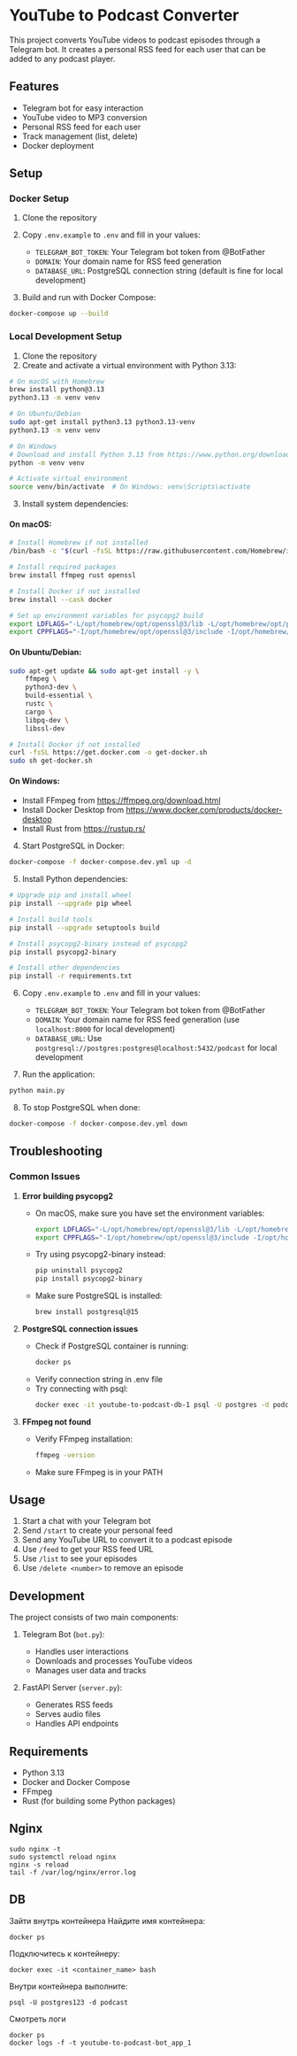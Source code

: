 # YouTube to Podcast Converter

This project converts YouTube videos to podcast episodes through a Telegram bot. It creates a personal RSS feed for each user that can be added to any podcast player.

## Features

- Telegram bot for easy interaction
- YouTube video to MP3 conversion
- Personal RSS feed for each user
- Track management (list, delete)
- Docker deployment

## Setup

### Docker Setup

1. Clone the repository
2. Copy `.env.example` to `.env` and fill in your values:
   - `TELEGRAM_BOT_TOKEN`: Your Telegram bot token from @BotFather
   - `DOMAIN`: Your domain name for RSS feed generation
   - `DATABASE_URL`: PostgreSQL connection string (default is fine for local development)

3. Build and run with Docker Compose:
```bash
docker-compose up --build
```

### Local Development Setup

1. Clone the repository
2. Create and activate a virtual environment with Python 3.13:
```bash
# On macOS with Homebrew
brew install python@3.13
python3.13 -m venv venv

# On Ubuntu/Debian
sudo apt-get install python3.13 python3.13-venv
python3.13 -m venv venv

# On Windows
# Download and install Python 3.13 from https://www.python.org/downloads/
python -m venv venv

# Activate virtual environment
source venv/bin/activate  # On Windows: venv\Scripts\activate
```

3. Install system dependencies:

#### On macOS:
```bash
# Install Homebrew if not installed
/bin/bash -c "$(curl -fsSL https://raw.githubusercontent.com/Homebrew/install/HEAD/install.sh)"

# Install required packages
brew install ffmpeg rust openssl

# Install Docker if not installed
brew install --cask docker

# Set up environment variables for psycopg2 build
export LDFLAGS="-L/opt/homebrew/opt/openssl@3/lib -L/opt/homebrew/opt/postgresql@15/lib"
export CPPFLAGS="-I/opt/homebrew/opt/openssl@3/include -I/opt/homebrew/opt/postgresql@15/include"
```

#### On Ubuntu/Debian:
```bash
sudo apt-get update && sudo apt-get install -y \
    ffmpeg \
    python3-dev \
    build-essential \
    rustc \
    cargo \
    libpq-dev \
    libssl-dev

# Install Docker if not installed
curl -fsSL https://get.docker.com -o get-docker.sh
sudo sh get-docker.sh
```

#### On Windows:
- Install FFmpeg from https://ffmpeg.org/download.html
- Install Docker Desktop from https://www.docker.com/products/docker-desktop
- Install Rust from https://rustup.rs/

4. Start PostgreSQL in Docker:
```bash
docker-compose -f docker-compose.dev.yml up -d
```

5. Install Python dependencies:
```bash
# Upgrade pip and install wheel
pip install --upgrade pip wheel

# Install build tools
pip install --upgrade setuptools build

# Install psycopg2-binary instead of psycopg2
pip install psycopg2-binary

# Install other dependencies
pip install -r requirements.txt
```

6. Copy `.env.example` to `.env` and fill in your values:
   - `TELEGRAM_BOT_TOKEN`: Your Telegram bot token from @BotFather
   - `DOMAIN`: Your domain name for RSS feed generation (use `localhost:8000` for local development)
   - `DATABASE_URL`: Use `postgresql://postgres:postgres@localhost:5432/podcast` for local development

7. Run the application:
```bash
python main.py
```

8. To stop PostgreSQL when done:
```bash
docker-compose -f docker-compose.dev.yml down
```

## Troubleshooting

### Common Issues

1. **Error building psycopg2**
   - On macOS, make sure you have set the environment variables:
     ```bash
     export LDFLAGS="-L/opt/homebrew/opt/openssl@3/lib -L/opt/homebrew/opt/postgresql@15/lib"
     export CPPFLAGS="-I/opt/homebrew/opt/openssl@3/include -I/opt/homebrew/opt/postgresql@15/include"
     ```
   - Try using psycopg2-binary instead:
     ```bash
     pip uninstall psycopg2
     pip install psycopg2-binary
     ```
   - Make sure PostgreSQL is installed:
     ```bash
     brew install postgresql@15
     ```

2. **PostgreSQL connection issues**
   - Check if PostgreSQL container is running:
     ```bash
     docker ps
     ```
   - Verify connection string in .env file
   - Try connecting with psql:
     ```bash
     docker exec -it youtube-to-podcast-db-1 psql -U postgres -d podcast
     ```

3. **FFmpeg not found**
   - Verify FFmpeg installation:
     ```bash
     ffmpeg -version
     ```
   - Make sure FFmpeg is in your PATH

## Usage

1. Start a chat with your Telegram bot
2. Send `/start` to create your personal feed
3. Send any YouTube URL to convert it to a podcast episode
4. Use `/feed` to get your RSS feed URL
5. Use `/list` to see your episodes
6. Use `/delete <number>` to remove an episode

## Development

The project consists of two main components:

1. Telegram Bot (`bot.py`):
   - Handles user interactions
   - Downloads and processes YouTube videos
   - Manages user data and tracks

2. FastAPI Server (`server.py`):
   - Generates RSS feeds
   - Serves audio files
   - Handles API endpoints

## Requirements

- Python 3.13
- Docker and Docker Compose
- FFmpeg
- Rust (for building some Python packages)


## Nginx
```
sudo nginx -t
sudo systemctl reload nginx
nginx -s reload
tail -f /var/log/nginx/error.log
```


## DB
Зайти внутрь контейнера
Найдите имя контейнера:
```
docker ps
```

Подключитесь к контейнеру:
```
docker exec -it <container_name> bash
```

Внутри контейнера выполните:
```
psql -U postgres123 -d podcast
```

Смотреть логи
```
docker ps
docker logs -f -t youtube-to-podcast-bot_app_1
```
